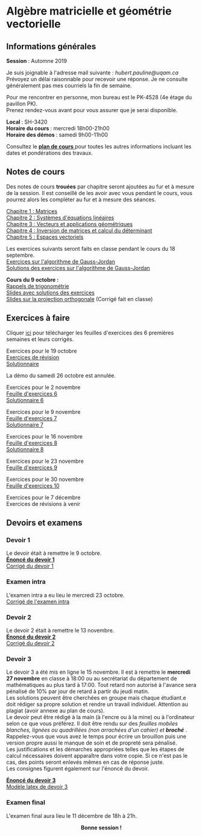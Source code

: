 # Algèbre matricielle et géométrie vectorielle

## Informations générales

<b> Session </b> : Automne 2019  <br>

Je suis joignable à l'adresse mail suivante : <i> hubert.pauline<span></span><span>@</span><span></span>uqam<span>.</span><span>ca</span><span class="border"> </span> </i> <br/>
Prévoyez un délai raisonnable pour recevoir une réponse. Je ne consulte généralement pas mes courriels la fin de semaine.

Pour me rencontrer en personne, mon bureau est le PK-4528 (4e étage du pavillon PK). <br>
Prenez rendez-vous avant pour vous assurer que je serai disponible. 


<b> Local </b> : SH-3420 <br>
<b> Horaire du cours </b> : mercredi 18h00-21h00 <br>
<b> Horaire des démos </b> : samedi 9h00-11h00

Consultez le [<b> plan de cours</b> ](mat0600/plan_de_cours.pdf) pour toutes les autres informations incluant les dates et pondérations des travaux. 

## Notes de cours

Des notes de cours **trouées** par chapitre seront ajoutées au fur et à mesure de la session. Il est conseillé de les avoir avec vous pendant le cours, vous pourrez alors les compléter au fur et à mesure des séances.

<a href="mat0600/notes_chap1.pdf">Chapitre 1 : Matrices</a> <br>
<a href="mat0600/notes_chap2.pdf">Chapitre 2 : Systèmes d'équations linéaires</a> <br>
<a href="mat0600/notes_chap3.pdf">Chapitre 3 : Vecteurs et applications géométriques</a> <br>
<a href="mat0600/notes_chap4.pdf">Chapitre 4 : Inversion de matrices et calcul du déterminant</a> <br>
<a href="mat0600/notes_chap5.pdf">Chapitre 5 : Espaces vectoriels</a>

Les exercices suivants seront faits en classe pendant le cours du 18 septembre. <br>
[Exercices sur l'algorithme de Gauss-Jordan](mat0600/exercices0918.pdf) <br>
[Solutions des exercices sur l'algorithme de Gauss-Jordan](mat0600/solutions0918.pdf)

<b> Cours du 9 octobre :  </b> <br>
[Rappels de trigonométrie](mat0600/rappels_trigo.pdf) <br>
[Slides avec solutions des exercices](mat0600/diapos_trigo.pdf) <br>
[Slides sur la projection orthogonale](mat0600/projection_ortho.pdf) (Corrigé fait en classe)

## Exercices à faire

Cliquer [ici](mat0600/demos0-5.zip) pour télécharger les feuilles d'exercices des 6 premières semaines et leurs corrigés. 

Exercices pour le 19 octobre <br>
[Exercices de révision](mat0600/exercices_revision.pdf) <br>
[Solutionnaire](mat0600/solutions_revision.pdf)

La démo du samedi 26 octobre est annulée.

Exercices pour le 2 novembre <br>
[Feuille d'exercices 6](mat0600/exercices6.pdf) <br>
[Solutionnaire 6](mat0600/solutions6.pdf)

Exercices pour le 9 novembre <br>
[Feuille d'exercices 7](mat0600/exercices7.pdf) <br>
[Solutionnaire 7](mat0600/solutions7.pdf)

Exercices pour le 16 novembre <br>
[Feuille d'exercices 8](mat0600/exercices8.pdf) <br>
[Solutionnaire 8](mat0600/solutions8.pdf)

Exercices pour le 23 novembre <br>
[Feuille d'exercices 9](mat0600/exercices9.pdf) <br>
<!-- [Solutionnaire 9](mat0600/solutions9.pdf) -->

Exercices pour le 30 novembre <br>
[Feuille d'exercices 10](mat0600/exercices10.pdf) <br>
<!-- [Solutionnaire 10](mat0600/solutions10.pdf) -->

Exercices pour le 7 décembre <br>
Exercices de révisions à venir

## Devoirs et examens

### Devoir 1

Le devoir était à remettre le 9 octobre. <br>
[<b> Énoncé du devoir 1</b> ](mat0600/devoir1.pdf) <br>
[Corrigé du devoir 1](mat0600/corrige_devoir1.pdf)

### Examen intra

L'examen intra a eu lieu le mercredi 23 octobre. <br>
[Corrigé de l'examen intra](mat0600/corrige_intra.pdf)
<!-- 
<b> Pour réviser voici les liens vers les quizs Kahoot faits en classe </b> <br>
[Quiz 1 sur les vecteurs](https://create.kahoot.it/share/quiz-sur-les-vecteurs/f2b52e14-31dc-4b54-a53d-66b30dc3f3a9) <br>
[Quiz sur les matrices](https://create.kahoot.it/share/quiz-sur-les-matrices/b612b95b-421c-45a7-9ec7-7159247c3a9f) <br>
[Quiz sur les systèmes d'équations linéaires](https://create.kahoot.it/share/quiz-sur-les-systemes-d-equations-lineaires/fb9e6f7e-8ed7-4227-baa0-1ef41c041fe8) <br>
[Quiz 2 sur les vecteurs](https://create.kahoot.it/share/quiz-sur-les-vecteurs-2/06e2212b-c149-45cd-b42f-039f2248c042) -->

### Devoir 2

Le devoir 2 était à remettre le 13 novembre. <br>
[<b> Énoncé du devoir 2</b> ](mat0600/devoir2.pdf) <br>
[Corrigé du devoir 2](mat0600/corrige_devoir2.pdf) 


### Devoir 3

Le devoir 3 a été mis en ligne le 15 novembre. Il est à remettre le <b>mercredi 27 novembre</b> en classe à 18:00 ou au secrétariat du département de mathématiques au plus tard à 17:00. Tout retard non autorisé à l'avance sera pénalisé de 10% par jour de retard à partir du jeudi matin. <br>
Les solutions peuvent être cherchées en groupe mais chaque étudiant.e doit rédiger sa propre solution et rendre un travail individuel. Attention au plagiat (avoir annexe au plan de cours).<br>
Le devoir peut être rédigé à la main (à l'encre ou à la mine) ou à l'ordinateur selon ce que vous préférez. Il doit être rendu sur des <i>feuilles mobiles blanches, lignées ou quadrillées (non arrachées d'un cahier) et <b>broché</b> </i>. Rappelez-vous que vous avez le temps pour écrire un brouillon puis une version propre aussi le manque de soin et de propreté sera pénalisé. <br>
Les justifications et les démarches appropriées telles que les étapes de calcul nécessaires doivent apparaître dans votre copie. Si ce n'est pas le cas, des points seront enlevés mêmes en cas de réponse juste. <br>
Les consignes figurent également sur l'énoncé du devoir.

[<b> Énoncé du devoir 3</b> ](mat0600/devoir3.pdf) <br>
[Modèle latex de devoir 3](mat0600/template_devoir3.tex)


### Examen final

L'examen final aura lieu le 11 décembre de 18h à 21h.

<!-- Vous n'avez le droit à aucun document ou notes de cours pour l'examen. Vous pouvez avoir une calculatrice scientifique. L'utilisation des téléphones cellulaires comme montre ou calculatrice ne sera <b> pas </b> autorisée. Ayez également une règle avec vous pour tracer les vecteurs.

Vous devez vous présenter à votre salle d'examen 10 minutes avant le début de l'examen et avoir avec vous votre carte étudiante ou une pièce d'identité.

Les étudiants dont le nom de famille commence par les lettres <b>A</b> à <b>H</b> sont en salle <b>SH-3420</b> <br>
Les étudiants dont le nom de famille commence par les lettres <b>I</b> à <b>Z</b> sont en salle <b>PK-1350</b> -->

 <div align="center">
  <b> Bonne session ! </b>
</div> 
